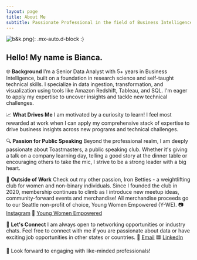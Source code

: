 ```yaml
---
layout: page
title: About Me
subtitle: Passionate Professional in the field of Business Intelligence.
---
```


![b&k.png](https://biancaliebhaber.github.io/assets/img/b&k.png){: .mx-auto.d-block :}

## Hello! My name is Bianca.

🌐 **Background**
I’m a Senior Data Analyst with 5+ years in Business Intelligence, built on a foundation in research science and self-taught technical skills. I specialize in data ingestion, transformation, and visualization using tools like Amazon Redshift, Tableau, and SQL. I'm eager to apply my expertise to uncover insights and tackle new technical challenges.

📈 **What Drives Me**
I am motivated by a curiosity to learn! I feel most rewarded at work when I can apply my comprehensive stack of expertise to drive business insights across new programs and technical challenges.

🔍 **Passion for Public Speaking**
Beyond the professional realm, I am deeply passionate about Toastmasters, a public speaking club. Whether it's giving a talk on a company learning day, telling a good story at the dinner table or encouraging others to take the mic, I strive to be a strong leader with a big heart.

💪 **Outside of Work**
Check out my other passion, Iron Betties - a weightlifting club for women and non-binary individuals.
Since I founded the club in 2020, membership continues to climb as I introduce new meetup ideas, community-forward events and merchandise! All merchandise proceeds go to our Seattle non-profit of choice, Young Women Empowered (Y-WE).
📷 [Instagram](https://www.instagram.com/ironbetties/)
💛 [Young Women Empowered](https://youngwomenempowered.org/)

💬 **Let's Connect**
I am always open to networking opportunities or industry chats. Feel free to connect with me if you are passionate about data or have exciting job opportunities in other states or countries.
📩 [Email](mailto:bianca.liebhaber@gmail.com)
🟦 [LinkedIn](https://www.linkedin.com/in/biancaliebhaber/)

🚀 Look forward to engaging with like-minded professionals!
